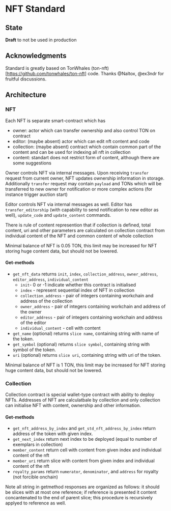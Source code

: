 # NFT Standard
## State
 **Draft** to not be used in production

## Acknowledgments
Standard is greatly based on TonWhales (ton-nft)[https://github.com/tonwhales/ton-nft] code. Thanks @Naltox, @ex3ndr for fruitful discussions.

## Architecture
### NFT
Each NFT is separate smart-contract which has 
- owner: actor which can transfer ownership and also control TON on contract
- editor: (maybe absent) actor which can edit nft content and code
- collection: (maybe absent) contract which contain common part of the content and can be used for indexing all nft in collection
- content: standart does not restrict form of content, although there are some suggestions

Owner controls NFT via internal messages. Upon receiving `transfer` request from current owner, NFT updates ownership information in storage. Additionally `transfer` request may contain `payload` and TONs which will be transferred to new owner for notification or more complex actions (for instance trigger auction start)

Editor controls NFT via internal messages as well. Editor has `transfer_editorship` (with capability to send notification to new editor as well), `update_code` and `update_content` commands.

There is rule of content represention that if collection is defined, total content, uri and other parameters are calculated on collection contract from individual content of the NFT and common content of whole collection

Minimal balance of NFT is 0.05 TON, this limit may be increased for NFT storing huge content data, but should not be lowered.
#### Get-methods
- `get_nft_data` returns `init`, `index`, `collection_address`, `owner_address`, `editor_address`, `individual_content`
   * `init`- 0 or -1 indicate whether this contract is initialised
   * `index` - represent sequential index of NFT in collection
   * `collection_address` - pair of integers containing workchain and address of the collection
   * `owner_address` - pair of integers containing workchain and address of the owner
   * `editor_address` - pair of integers containing workchain and address of the editor
   * `individual_content` - cell with content
- `get_name` (optional) returns `slice name`, containing string with name of the token.
- `get_symbol` (optional) returns `slice symbol`, containing string with symbol of the token.
- `uri` (optional) returns `slice uri`, containing string with uri of the token.

Minimal balance of NFT is 1 TON, this limit may be increased for NFT storing huge content data, but should not be lowered.
### Collection
Collection contract is special wallet-type contract with ability to deploy NFTs. Addresses of NFT are calculatbale by collection and only collection can initialise NFT with content, ownership and other information.

#### Get-methods
- `get_nft_address_by_index` and `get_std_nft_address_by_index` return address of the token with given index.
- `get_next_index` return next index to be deployed (equal to number of exemplars in collection)
- `member_content` return cell with content from given index and individual content of the nft
- `member_uri` return slice with content from given index and individual content of the nft
- `royalty_params` return `numerator`, `denominator`, and `address` for royalty (not forcible onchain)


Note all string in getmethod responses are organized as follows: it should be slices with at most one reference; if reference is presented it content concantenated to the end of parent slice; this procedure is recursively applyed to reference as well.
